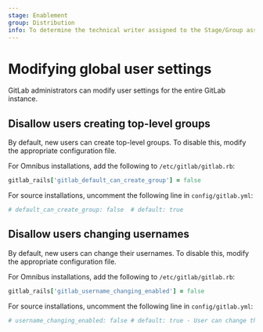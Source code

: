 ```yaml
---
stage: Enablement
group: Distribution
info: To determine the technical writer assigned to the Stage/Group associated with this page, see https://about.gitlab.com/handbook/engineering/ux/technical-writing/#assignments
---
```


# Modifying global user settings

GitLab administrators can modify user settings for the entire GitLab instance.

## Disallow users creating top-level groups

By default, new users can create top-level groups. To disable this, modify the appropriate configuration file.

For Omnibus installations, add the following to `/etc/gitlab/gitlab.rb`:

```ruby
gitlab_rails['gitlab_default_can_create_group'] = false
```

For source installations, uncomment the following line in `config/gitlab.yml`:

```yaml
# default_can_create_group: false  # default: true
```

## Disallow users changing usernames

By default, new users can change their usernames. To disable this, modify the appropriate configuration file.

For Omnibus installations, add the following to `/etc/gitlab/gitlab.rb`:

```ruby
gitlab_rails['gitlab_username_changing_enabled'] = false
```

For source installations, uncomment the following line in `config/gitlab.yml`:

```yaml
# username_changing_enabled: false # default: true - User can change their username/namespace
```
